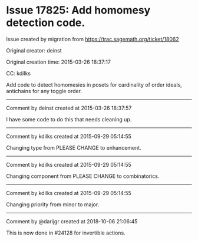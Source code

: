 # Issue 17825: Add homomesy detection code.

Issue created by migration from https://trac.sagemath.org/ticket/18062

Original creator: deinst

Original creation time: 2015-03-26 18:37:17

CC:  kdilks

Add code to detect homomesies in posets for cardinality of order ideals, antichains for any toggle order. 


---

Comment by deinst created at 2015-03-26 18:37:57

I have some code to do this that needs cleaning up.


---

Comment by kdilks created at 2015-09-29 05:14:55

Changing type from PLEASE CHANGE to enhancement.


---

Comment by kdilks created at 2015-09-29 05:14:55

Changing component from PLEASE CHANGE to combinatorics.


---

Comment by kdilks created at 2015-09-29 05:14:55

Changing priority from minor to major.


---

Comment by @darijgr created at 2018-10-06 21:06:45

This is now done in #24128 for invertible actions.
